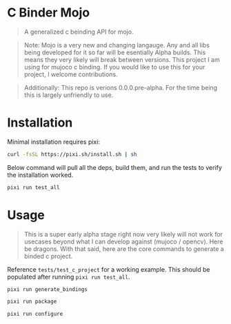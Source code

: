 # C Binder Mojo
> A generalized c beinding API for mojo.

> Note: Mojo is a very new and changing langauge. Any and all libs being developed for it so far will be esentially Alpha builds. This means they very likely will break between versions. This project I am using for mujoco c binding. If you would like to use this for your project, I welcome contributions.

> Additionally: This repo is verions 0.0.0.pre-alpha. For the time being this is largely unfriendly to use.

# Installation

Minimal installation requires pixi:
```bash
curl -fsSL https://pixi.sh/install.sh | sh
```

Below command will pull all the deps, build them, and run the tests to verify the installation worked.
```bash
pixi run test_all
```

# Usage
> This is a super early alpha stage right now very likely will not work for usecases beyond what I can develop against (mujoco / opencv). Here be dragons.
> With that said, here are the core commands to generate a binded c project. 

Reference `tests/test_c_project` for a working example. This should be populated after running `pixi run test_all`.

```bash
pixi run generate_bindings
```

```bash
pixi run package
```

```bash
pixi run configure
```